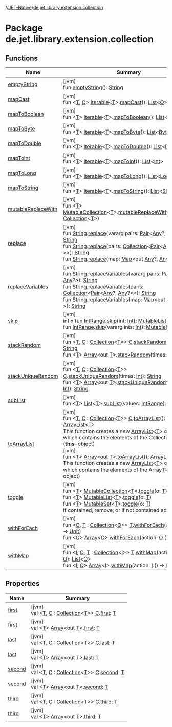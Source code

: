 //[JET-Native](../../index.md)/[de.jet.library.extension.collection](index.md)

# Package de.jet.library.extension.collection

## Functions

| Name | Summary |
|---|---|
| [emptyString](empty-string.md) | [jvm]<br>fun [emptyString](empty-string.md)(): [String](https://kotlinlang.org/api/latest/jvm/stdlib/kotlin/-string/index.html) |
| [mapCast](map-cast.md) | [jvm]<br>fun &lt;[T](map-cast.md), [O](map-cast.md)&gt; [Iterable](https://kotlinlang.org/api/latest/jvm/stdlib/kotlin.collections/-iterable/index.html)&lt;[T](map-cast.md)&gt;.[mapCast](map-cast.md)(): [List](https://kotlinlang.org/api/latest/jvm/stdlib/kotlin.collections/-list/index.html)&lt;[O](map-cast.md)&gt; |
| [mapToBoolean](map-to-boolean.md) | [jvm]<br>fun &lt;[T](map-to-boolean.md)&gt; [Iterable](https://kotlinlang.org/api/latest/jvm/stdlib/kotlin.collections/-iterable/index.html)&lt;[T](map-to-boolean.md)&gt;.[mapToBoolean](map-to-boolean.md)(): [List](https://kotlinlang.org/api/latest/jvm/stdlib/kotlin.collections/-list/index.html)&lt;[Boolean](https://kotlinlang.org/api/latest/jvm/stdlib/kotlin/-boolean/index.html)&gt; |
| [mapToByte](map-to-byte.md) | [jvm]<br>fun &lt;[T](map-to-byte.md)&gt; [Iterable](https://kotlinlang.org/api/latest/jvm/stdlib/kotlin.collections/-iterable/index.html)&lt;[T](map-to-byte.md)&gt;.[mapToByte](map-to-byte.md)(): [List](https://kotlinlang.org/api/latest/jvm/stdlib/kotlin.collections/-list/index.html)&lt;[Byte](https://kotlinlang.org/api/latest/jvm/stdlib/kotlin/-byte/index.html)&gt; |
| [mapToDouble](map-to-double.md) | [jvm]<br>fun &lt;[T](map-to-double.md)&gt; [Iterable](https://kotlinlang.org/api/latest/jvm/stdlib/kotlin.collections/-iterable/index.html)&lt;[T](map-to-double.md)&gt;.[mapToDouble](map-to-double.md)(): [List](https://kotlinlang.org/api/latest/jvm/stdlib/kotlin.collections/-list/index.html)&lt;[Double](https://kotlinlang.org/api/latest/jvm/stdlib/kotlin/-double/index.html)&gt; |
| [mapToInt](map-to-int.md) | [jvm]<br>fun &lt;[T](map-to-int.md)&gt; [Iterable](https://kotlinlang.org/api/latest/jvm/stdlib/kotlin.collections/-iterable/index.html)&lt;[T](map-to-int.md)&gt;.[mapToInt](map-to-int.md)(): [List](https://kotlinlang.org/api/latest/jvm/stdlib/kotlin.collections/-list/index.html)&lt;[Int](https://kotlinlang.org/api/latest/jvm/stdlib/kotlin/-int/index.html)&gt; |
| [mapToLong](map-to-long.md) | [jvm]<br>fun &lt;[T](map-to-long.md)&gt; [Iterable](https://kotlinlang.org/api/latest/jvm/stdlib/kotlin.collections/-iterable/index.html)&lt;[T](map-to-long.md)&gt;.[mapToLong](map-to-long.md)(): [List](https://kotlinlang.org/api/latest/jvm/stdlib/kotlin.collections/-list/index.html)&lt;[Long](https://kotlinlang.org/api/latest/jvm/stdlib/kotlin/-long/index.html)&gt; |
| [mapToString](map-to-string.md) | [jvm]<br>fun &lt;[T](map-to-string.md)&gt; [Iterable](https://kotlinlang.org/api/latest/jvm/stdlib/kotlin.collections/-iterable/index.html)&lt;[T](map-to-string.md)&gt;.[mapToString](map-to-string.md)(): [List](https://kotlinlang.org/api/latest/jvm/stdlib/kotlin.collections/-list/index.html)&lt;[String](https://kotlinlang.org/api/latest/jvm/stdlib/kotlin/-string/index.html)&gt; |
| [mutableReplaceWith](mutable-replace-with.md) | [jvm]<br>fun &lt;[T](mutable-replace-with.md)&gt; [MutableCollection](https://kotlinlang.org/api/latest/jvm/stdlib/kotlin.collections/-mutable-collection/index.html)&lt;[T](mutable-replace-with.md)&gt;.[mutableReplaceWith](mutable-replace-with.md)(collection: [Collection](https://kotlinlang.org/api/latest/jvm/stdlib/kotlin.collections/-collection/index.html)&lt;[T](mutable-replace-with.md)&gt;) |
| [replace](replace.md) | [jvm]<br>fun [String](https://kotlinlang.org/api/latest/jvm/stdlib/kotlin/-string/index.html).[replace](replace.md)(vararg pairs: [Pair](https://kotlinlang.org/api/latest/jvm/stdlib/kotlin/-pair/index.html)&lt;[Any](https://kotlinlang.org/api/latest/jvm/stdlib/kotlin/-any/index.html)?, [Any](https://kotlinlang.org/api/latest/jvm/stdlib/kotlin/-any/index.html)?&gt;): [String](https://kotlinlang.org/api/latest/jvm/stdlib/kotlin/-string/index.html)<br>fun [String](https://kotlinlang.org/api/latest/jvm/stdlib/kotlin/-string/index.html).[replace](replace.md)(pairs: [Collection](https://kotlinlang.org/api/latest/jvm/stdlib/kotlin.collections/-collection/index.html)&lt;[Pair](https://kotlinlang.org/api/latest/jvm/stdlib/kotlin/-pair/index.html)&lt;[Any](https://kotlinlang.org/api/latest/jvm/stdlib/kotlin/-any/index.html)?, [Any](https://kotlinlang.org/api/latest/jvm/stdlib/kotlin/-any/index.html)?&gt;&gt;): [String](https://kotlinlang.org/api/latest/jvm/stdlib/kotlin/-string/index.html)<br>fun [String](https://kotlinlang.org/api/latest/jvm/stdlib/kotlin/-string/index.html).[replace](replace.md)(map: [Map](https://kotlinlang.org/api/latest/jvm/stdlib/kotlin.collections/-map/index.html)&lt;out [Any](https://kotlinlang.org/api/latest/jvm/stdlib/kotlin/-any/index.html)?, [Any](https://kotlinlang.org/api/latest/jvm/stdlib/kotlin/-any/index.html)?&gt;): [String](https://kotlinlang.org/api/latest/jvm/stdlib/kotlin/-string/index.html) |
| [replaceVariables](replace-variables.md) | [jvm]<br>fun [String](https://kotlinlang.org/api/latest/jvm/stdlib/kotlin/-string/index.html).[replaceVariables](replace-variables.md)(vararg pairs: [Pair](https://kotlinlang.org/api/latest/jvm/stdlib/kotlin/-pair/index.html)&lt;[Any](https://kotlinlang.org/api/latest/jvm/stdlib/kotlin/-any/index.html)?, [Any](https://kotlinlang.org/api/latest/jvm/stdlib/kotlin/-any/index.html)?&gt;): [String](https://kotlinlang.org/api/latest/jvm/stdlib/kotlin/-string/index.html)<br>fun [String](https://kotlinlang.org/api/latest/jvm/stdlib/kotlin/-string/index.html).[replaceVariables](replace-variables.md)(pairs: [Collection](https://kotlinlang.org/api/latest/jvm/stdlib/kotlin.collections/-collection/index.html)&lt;[Pair](https://kotlinlang.org/api/latest/jvm/stdlib/kotlin/-pair/index.html)&lt;[Any](https://kotlinlang.org/api/latest/jvm/stdlib/kotlin/-any/index.html)?, [Any](https://kotlinlang.org/api/latest/jvm/stdlib/kotlin/-any/index.html)?&gt;&gt;): [String](https://kotlinlang.org/api/latest/jvm/stdlib/kotlin/-string/index.html)<br>fun [String](https://kotlinlang.org/api/latest/jvm/stdlib/kotlin/-string/index.html).[replaceVariables](replace-variables.md)(map: [Map](https://kotlinlang.org/api/latest/jvm/stdlib/kotlin.collections/-map/index.html)&lt;out [Any](https://kotlinlang.org/api/latest/jvm/stdlib/kotlin/-any/index.html)?, [Any](https://kotlinlang.org/api/latest/jvm/stdlib/kotlin/-any/index.html)?&gt;): [String](https://kotlinlang.org/api/latest/jvm/stdlib/kotlin/-string/index.html) |
| [skip](skip.md) | [jvm]<br>infix fun [IntRange](https://kotlinlang.org/api/latest/jvm/stdlib/kotlin.ranges/-int-range/index.html).[skip](skip.md)(int: [Int](https://kotlinlang.org/api/latest/jvm/stdlib/kotlin/-int/index.html)): [MutableList](https://kotlinlang.org/api/latest/jvm/stdlib/kotlin.collections/-mutable-list/index.html)&lt;[Int](https://kotlinlang.org/api/latest/jvm/stdlib/kotlin/-int/index.html)&gt;<br>fun [IntRange](https://kotlinlang.org/api/latest/jvm/stdlib/kotlin.ranges/-int-range/index.html).[skip](skip.md)(vararg ints: [Int](https://kotlinlang.org/api/latest/jvm/stdlib/kotlin/-int/index.html)): [MutableList](https://kotlinlang.org/api/latest/jvm/stdlib/kotlin.collections/-mutable-list/index.html)&lt;[Int](https://kotlinlang.org/api/latest/jvm/stdlib/kotlin/-int/index.html)&gt; |
| [stackRandom](stack-random.md) | [jvm]<br>fun &lt;[T](stack-random.md), [C](stack-random.md) : [Collection](https://kotlinlang.org/api/latest/jvm/stdlib/kotlin.collections/-collection/index.html)&lt;[T](stack-random.md)&gt;&gt; [C](stack-random.md).[stackRandom](stack-random.md)(times: [Int](https://kotlinlang.org/api/latest/jvm/stdlib/kotlin/-int/index.html)): [String](https://kotlinlang.org/api/latest/jvm/stdlib/kotlin/-string/index.html)<br>fun &lt;[T](stack-random.md)&gt; [Array](https://kotlinlang.org/api/latest/jvm/stdlib/kotlin/-array/index.html)&lt;out [T](stack-random.md)&gt;.[stackRandom](stack-random.md)(times: [Int](https://kotlinlang.org/api/latest/jvm/stdlib/kotlin/-int/index.html)): [String](https://kotlinlang.org/api/latest/jvm/stdlib/kotlin/-string/index.html) |
| [stackUniqueRandom](stack-unique-random.md) | [jvm]<br>fun &lt;[T](stack-unique-random.md), [C](stack-unique-random.md) : [Collection](https://kotlinlang.org/api/latest/jvm/stdlib/kotlin.collections/-collection/index.html)&lt;[T](stack-unique-random.md)&gt;&gt; [C](stack-unique-random.md).[stackUniqueRandom](stack-unique-random.md)(times: [Int](https://kotlinlang.org/api/latest/jvm/stdlib/kotlin/-int/index.html)): [String](https://kotlinlang.org/api/latest/jvm/stdlib/kotlin/-string/index.html)<br>fun &lt;[T](stack-unique-random.md)&gt; [Array](https://kotlinlang.org/api/latest/jvm/stdlib/kotlin/-array/index.html)&lt;out [T](stack-unique-random.md)&gt;.[stackUniqueRandom](stack-unique-random.md)(times: [Int](https://kotlinlang.org/api/latest/jvm/stdlib/kotlin/-int/index.html)): [String](https://kotlinlang.org/api/latest/jvm/stdlib/kotlin/-string/index.html) |
| [subList](sub-list.md) | [jvm]<br>fun &lt;[T](sub-list.md)&gt; [List](https://kotlinlang.org/api/latest/jvm/stdlib/kotlin.collections/-list/index.html)&lt;[T](sub-list.md)&gt;.[subList](sub-list.md)(values: [IntRange](https://kotlinlang.org/api/latest/jvm/stdlib/kotlin.ranges/-int-range/index.html)): [List](https://kotlinlang.org/api/latest/jvm/stdlib/kotlin.collections/-list/index.html)&lt;[T](sub-list.md)&gt; |
| [toArrayList](to-array-list.md) | [jvm]<br>fun &lt;[T](to-array-list.md), [C](to-array-list.md) : [Collection](https://kotlinlang.org/api/latest/jvm/stdlib/kotlin.collections/-collection/index.html)&lt;[T](to-array-list.md)&gt;&gt; [C](to-array-list.md).[toArrayList](to-array-list.md)(): [ArrayList](https://docs.oracle.com/javase/8/docs/api/java/util/ArrayList.html)&lt;[T](to-array-list.md)&gt;<br>This function creates a new [ArrayList](https://kotlinlang.org/api/latest/jvm/stdlib/kotlin.collections/-array-list/index.html)<[T](to-array-list.md)> object, which contains the elements of the Collection<[T](to-array-list.md)>[C](to-array-list.md) (**this**-object)<br>[jvm]<br>fun &lt;[T](to-array-list.md)&gt; [Array](https://kotlinlang.org/api/latest/jvm/stdlib/kotlin/-array/index.html)&lt;out [T](to-array-list.md)&gt;.[toArrayList](to-array-list.md)(): [ArrayList](https://docs.oracle.com/javase/8/docs/api/java/util/ArrayList.html)&lt;[T](to-array-list.md)&gt;<br>This function creates a new [ArrayList](https://kotlinlang.org/api/latest/jvm/stdlib/kotlin.collections/-array-list/index.html)<[T](to-array-list.md)> object, which contains the elements of the Array[T](to-array-list.md)> (**this**-object) |
| [toggle](toggle.md) | [jvm]<br>fun &lt;[T](toggle.md)&gt; [MutableCollection](https://kotlinlang.org/api/latest/jvm/stdlib/kotlin.collections/-mutable-collection/index.html)&lt;[T](toggle.md)&gt;.[toggle](toggle.md)(o: [T](toggle.md))<br>fun &lt;[T](toggle.md)&gt; [MutableList](https://kotlinlang.org/api/latest/jvm/stdlib/kotlin.collections/-mutable-list/index.html)&lt;[T](toggle.md)&gt;.[toggle](toggle.md)(o: [T](toggle.md))<br>fun &lt;[T](toggle.md)&gt; [MutableSet](https://kotlinlang.org/api/latest/jvm/stdlib/kotlin.collections/-mutable-set/index.html)&lt;[T](toggle.md)&gt;.[toggle](toggle.md)(o: [T](toggle.md))<br>If contained, remove; or if not contained add element! |
| [withForEach](with-for-each.md) | [jvm]<br>fun &lt;[O](with-for-each.md), [T](with-for-each.md) : [Collection](https://kotlinlang.org/api/latest/jvm/stdlib/kotlin.collections/-collection/index.html)&lt;[O](with-for-each.md)&gt;&gt; [T](with-for-each.md).[withForEach](with-for-each.md)(action: [O](with-for-each.md).() -&gt; [Unit](https://kotlinlang.org/api/latest/jvm/stdlib/kotlin/-unit/index.html))<br>fun &lt;[O](with-for-each.md)&gt; [Array](https://kotlinlang.org/api/latest/jvm/stdlib/kotlin/-array/index.html)&lt;[O](with-for-each.md)&gt;.[withForEach](with-for-each.md)(action: [O](with-for-each.md).() -&gt; [Unit](https://kotlinlang.org/api/latest/jvm/stdlib/kotlin/-unit/index.html)) |
| [withMap](with-map.md) | [jvm]<br>fun &lt;[I](with-map.md), [O](with-map.md), [T](with-map.md) : [Collection](https://kotlinlang.org/api/latest/jvm/stdlib/kotlin.collections/-collection/index.html)&lt;[I](with-map.md)&gt;&gt; [T](with-map.md).[withMap](with-map.md)(action: [I](with-map.md).() -&gt; [O](with-map.md)): [List](https://kotlinlang.org/api/latest/jvm/stdlib/kotlin.collections/-list/index.html)&lt;[O](with-map.md)&gt;<br>fun &lt;[I](with-map.md), [O](with-map.md)&gt; [Array](https://kotlinlang.org/api/latest/jvm/stdlib/kotlin/-array/index.html)&lt;[I](with-map.md)&gt;.[withMap](with-map.md)(action: [I](with-map.md).() -&gt; [O](with-map.md)): [List](https://kotlinlang.org/api/latest/jvm/stdlib/kotlin.collections/-list/index.html)&lt;[O](with-map.md)&gt; |

## Properties

| Name | Summary |
|---|---|
| [first](first.md) | [jvm]<br>val &lt;[T](first.md), [C](first.md) : [Collection](https://kotlinlang.org/api/latest/jvm/stdlib/kotlin.collections/-collection/index.html)&lt;[T](first.md)&gt;&gt; [C](first.md).[first](first.md): [T](first.md) |
| [first](first.md) | [jvm]<br>val &lt;[T](first.md)&gt; [Array](https://kotlinlang.org/api/latest/jvm/stdlib/kotlin/-array/index.html)&lt;out [T](first.md)&gt;.[first](first.md): [T](first.md) |
| [last](last.md) | [jvm]<br>val &lt;[T](last.md), [C](last.md) : [Collection](https://kotlinlang.org/api/latest/jvm/stdlib/kotlin.collections/-collection/index.html)&lt;[T](last.md)&gt;&gt; [C](last.md).[last](last.md): [T](last.md) |
| [last](last.md) | [jvm]<br>val &lt;[T](last.md)&gt; [Array](https://kotlinlang.org/api/latest/jvm/stdlib/kotlin/-array/index.html)&lt;out [T](last.md)&gt;.[last](last.md): [T](last.md) |
| [second](second.md) | [jvm]<br>val &lt;[T](second.md), [C](second.md) : [Collection](https://kotlinlang.org/api/latest/jvm/stdlib/kotlin.collections/-collection/index.html)&lt;[T](second.md)&gt;&gt; [C](second.md).[second](second.md): [T](second.md) |
| [second](second.md) | [jvm]<br>val &lt;[T](second.md)&gt; [Array](https://kotlinlang.org/api/latest/jvm/stdlib/kotlin/-array/index.html)&lt;out [T](second.md)&gt;.[second](second.md): [T](second.md) |
| [third](third.md) | [jvm]<br>val &lt;[T](third.md), [C](third.md) : [Collection](https://kotlinlang.org/api/latest/jvm/stdlib/kotlin.collections/-collection/index.html)&lt;[T](third.md)&gt;&gt; [C](third.md).[third](third.md): [T](third.md) |
| [third](third.md) | [jvm]<br>val &lt;[T](third.md)&gt; [Array](https://kotlinlang.org/api/latest/jvm/stdlib/kotlin/-array/index.html)&lt;out [T](third.md)&gt;.[third](third.md): [T](third.md) |
